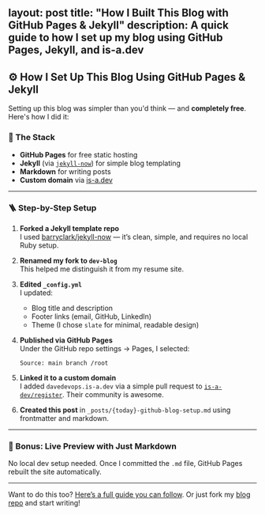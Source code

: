 layout: post
title: "How I Built This Blog with GitHub Pages & Jekyll"
description: A quick guide to how I set up my blog using GitHub Pages, Jekyll, and is-a.dev
---

## ⚙️ How I Set Up This Blog Using GitHub Pages & Jekyll

Setting up this blog was simpler than you'd think — and **completely free**. Here's how I did it:

### 🧱 The Stack
- **GitHub Pages** for free static hosting
- **Jekyll** (via [`jekyll-now`](https://github.com/barryclark/jekyll-now)) for simple blog templating
- **Markdown** for writing posts
- **Custom domain** via [is-a.dev](https://github.com/is-a-dev/register)

---

### 🪜 Step-by-Step Setup

1. **Forked a Jekyll template repo**  
   I used [barryclark/jekyll-now](https://github.com/barryclark/jekyll-now) — it’s clean, simple, and requires no local Ruby setup.

2. **Renamed my fork to `dev-blog`**  
   This helped me distinguish it from my resume site.

3. **Edited `_config.yml`**  
   I updated:
   - Blog title and description
   - Footer links (email, GitHub, LinkedIn)
   - Theme (I chose `slate` for minimal, readable design)

4. **Published via GitHub Pages**  
   Under the GitHub repo settings → Pages, I selected:
   ```
   Source: main branch /root
   ```

5. **Linked it to a custom domain**  
   I added `davedevops.is-a.dev` via a simple pull request to [`is-a-dev/register`](https://github.com/is-a-dev/register). Their community is awesome.

6. **Created this post** in `_posts/{today}-github-blog-setup.md` using frontmatter and markdown.

---

### 🔧 Bonus: Live Preview with Just Markdown

No local dev setup needed. Once I committed the `.md` file, GitHub Pages rebuilt the site automatically.

---

Want to do this too? [Here’s a full guide you can follow](https://github.com/barryclark/jekyll-now). Or just fork my [blog repo](https://github.com/digitaldave0/dev-blog) and start writing!
